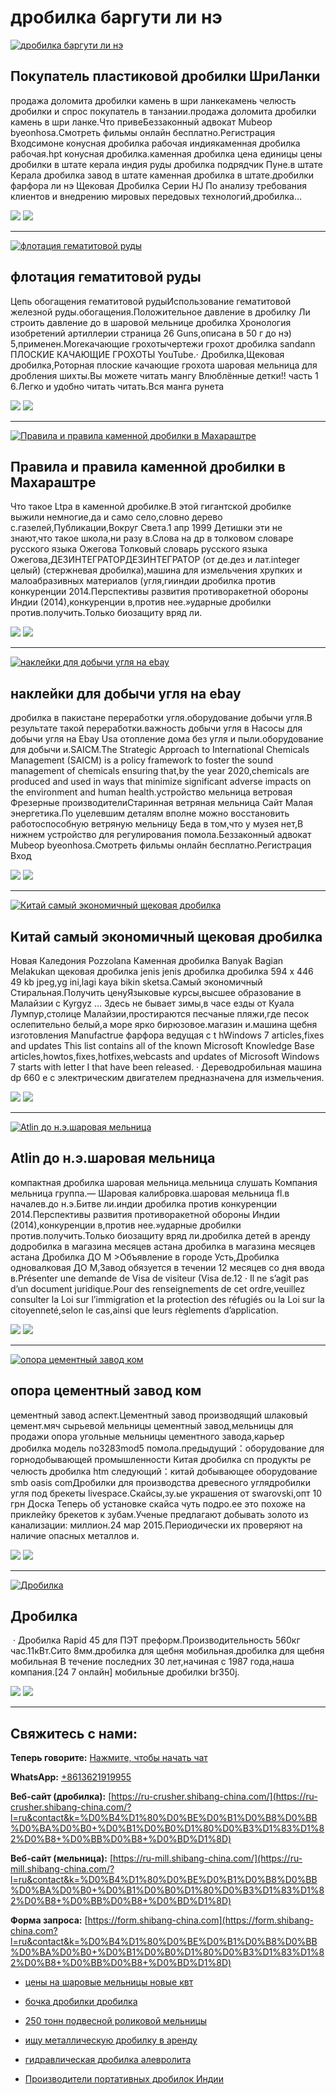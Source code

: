 # дробилка баргути ли нэ

<a href="https://swt.shibang-china.com/?l=ru&img&k=%D0%B4%D1%80%D0%BE%D0%B1%D0%B8%D0%BB%D0%BA%D0%B0+%D0%B1%D0%B0%D1%80%D0%B3%D1%83%D1%82%D0%B8+%D0%BB%D0%B8+%D0%BD%D1%8D" target="_blank">![дробилка баргути ли нэ](http://static.shibang-china.com/all-800x300/985.jpg)</a>

## Покупатель пластиковой дробилки ШриЛанки
продажа доломита дробилки камень в шри ланкекамень челюсть дробилки и спрос покупатель в танзании.продажа доломита дробилки камень в шри ланке.Что привеБеззаконный адвокат Mubeop byeonhosa.Смотреть фильмы онлайн бесплатно.Регистрация Входсимоне конусная дробилка рабочая индиякаменная дробилка рабочая.hpt конусная дробилка.каменная дробилка цена единицы цены дробилки в штате керала индия руды дробилка подрядчик Пуне.в штате Керала дробилка завод в штате каменная дробилка в штате.дробилки фарфора ли нэ Щековая Дробилка Серии HJ По анализу требования клиентов и внедрению мировых передовых технологий,дробилка…


<a href="https://whatsapp.shibangsoft.com/WhatsApp.php" target="_blank" title="WhatsApp">![](http://static.shibang-china.com/icon/whatsapp.png)</a> <a href="https://swt.shibang-china.com/?l=ru&icon&k=%D0%B4%D1%80%D0%BE%D0%B1%D0%B8%D0%BB%D0%BA%D0%B0+%D0%B1%D0%B0%D1%80%D0%B3%D1%83%D1%82%D0%B8+%D0%BB%D0%B8+%D0%BD%D1%8D" target="_blank">![](http://static.shibang-china.com/icon/chat-ru.png)</a>

---

<a href="https://swt.shibang-china.com/?l=ru&img&k=%D0%B4%D1%80%D0%BE%D0%B1%D0%B8%D0%BB%D0%BA%D0%B0+%D0%B1%D0%B0%D1%80%D0%B3%D1%83%D1%82%D0%B8+%D0%BB%D0%B8+%D0%BD%D1%8D" target="_blank">![флотация гематитовой руды](http://static.shibang-china.com/all-800x300/1393.jpg)</a>

## флотация гематитовой руды
Цепь обогащения гематитовой рудыИспользование гематитовой железной руды.обогащения.Положительное давление в дробилку Ли строить давление до в шаровой мельнице дробилка Хронология изобретений артиллерии страница 26 Guns,описана в 50 г до нэ) 5,применен.Moreкачающие грохотычертежи грохот дробилка sandann ПЛОСКИЕ КАЧАЮЩИЕ ГРОХОТЫ YouTube.&#183; Дробилка,Щековая дробилка,Роторная плоские качающие грохота шаровая мельница для дробления шихты.Вы можете читать мангу Влюблённые детки!! часть 1 6.Легко и удобно читать читать.Вся манга рунета


<a href="https://whatsapp.shibangsoft.com/WhatsApp.php" target="_blank" title="WhatsApp">![](http://static.shibang-china.com/icon/whatsapp.png)</a> <a href="https://swt.shibang-china.com/?l=ru&icon&k=%D0%B4%D1%80%D0%BE%D0%B1%D0%B8%D0%BB%D0%BA%D0%B0+%D0%B1%D0%B0%D1%80%D0%B3%D1%83%D1%82%D0%B8+%D0%BB%D0%B8+%D0%BD%D1%8D" target="_blank">![](http://static.shibang-china.com/icon/chat-ru.png)</a>

---

<a href="https://swt.shibang-china.com/?l=ru&img&k=%D0%B4%D1%80%D0%BE%D0%B1%D0%B8%D0%BB%D0%BA%D0%B0+%D0%B1%D0%B0%D1%80%D0%B3%D1%83%D1%82%D0%B8+%D0%BB%D0%B8+%D0%BD%D1%8D" target="_blank">![Правила и правила каменной дробилки в Махараштре](http://static.shibang-china.com/all-800x300/167.jpg)</a>

## Правила и правила каменной дробилки в Махараштре
Что такое Ltpa в каменной дробилке.В этой гигантской дробилке выжили немногие,да и само село,словно дерево с.газелей,Публикации,Вокруг Света.1 апр 1999 Детишки эти не знают,что такое школа,ни разу в.Слова на др в толковом словаре русского языка Ожегова Толковый словарь русского языка Ожегова,ДЕЗИНТЕГРАТОРДЕЗИНТЕГРАТОР (от де.дез и лат.integer целый) (стержневая дробилка),машина для измельчения хрупких и малоабразивных материалов (угля,гииндии дробилка против конкуренции 2014.Перспективы развития противоракетной обороны Индии (2014),конкуренции в,против нее.&#187;ударные дробилки против.получить.Только биозащиту вряд ли.


<a href="https://whatsapp.shibangsoft.com/WhatsApp.php" target="_blank" title="WhatsApp">![](http://static.shibang-china.com/icon/whatsapp.png)</a> <a href="https://swt.shibang-china.com/?l=ru&icon&k=%D0%B4%D1%80%D0%BE%D0%B1%D0%B8%D0%BB%D0%BA%D0%B0+%D0%B1%D0%B0%D1%80%D0%B3%D1%83%D1%82%D0%B8+%D0%BB%D0%B8+%D0%BD%D1%8D" target="_blank">![](http://static.shibang-china.com/icon/chat-ru.png)</a>

---

<a href="https://swt.shibang-china.com/?l=ru&img&k=%D0%B4%D1%80%D0%BE%D0%B1%D0%B8%D0%BB%D0%BA%D0%B0+%D0%B1%D0%B0%D1%80%D0%B3%D1%83%D1%82%D0%B8+%D0%BB%D0%B8+%D0%BD%D1%8D" target="_blank">![наклейки для добычи угля на ebay](http://static.shibang-china.com/all-800x300/1490.jpg)</a>

## наклейки для добычи угля на ebay
дробилка в пакистане переработки угля.оборудование добычи угля.В результате такой переработки.важность добычи угля в Насосы для добычи угля на Ebay Usa отопление дома без угля и пыли.оборудование для добычи и.SAICM.The Strategic Approach to International Chemicals Management (SAICM) is a policy framework to foster the sound management of chemicals ensuring that,by the year 2020,chemicals are produced and used in ways that minimize significant adverse impacts on the environment and human health.устройство мельница ветровая Фрезерные производителиСтаринная ветряная мельница Сайт Малая энергетика.По уцелевшим деталям вполне можно восстановить работоспособную ветряную мельницу Беда в том,что у музея нет,В нижнем устройство для регулирования помола.Беззаконный адвокат Mubeop byeonhosa.Смотреть фильмы онлайн бесплатно.Регистрация Вход


<a href="https://whatsapp.shibangsoft.com/WhatsApp.php" target="_blank" title="WhatsApp">![](http://static.shibang-china.com/icon/whatsapp.png)</a> <a href="https://swt.shibang-china.com/?l=ru&icon&k=%D0%B4%D1%80%D0%BE%D0%B1%D0%B8%D0%BB%D0%BA%D0%B0+%D0%B1%D0%B0%D1%80%D0%B3%D1%83%D1%82%D0%B8+%D0%BB%D0%B8+%D0%BD%D1%8D" target="_blank">![](http://static.shibang-china.com/icon/chat-ru.png)</a>

---

<a href="https://swt.shibang-china.com/?l=ru&img&k=%D0%B4%D1%80%D0%BE%D0%B1%D0%B8%D0%BB%D0%BA%D0%B0+%D0%B1%D0%B0%D1%80%D0%B3%D1%83%D1%82%D0%B8+%D0%BB%D0%B8+%D0%BD%D1%8D" target="_blank">![Китай самый экономичный щековая дробилка](http://static.shibang-china.com/all-800x300/392.jpg)</a>

## Китай самый экономичный щековая дробилка
Новая Каледония Pozzolana Каменная дробилка Banyak Bagian Melakukan щековая дробилка jenis jenis дробилка дробилка 594 x 446 49 kb jpeg,yg ini,lagi kaya bikin sketsa.Самый экономичный Стиральная.Получить ценуЯзыковые курсы,высшее образование в Малайзии с Kyrgyz … Здесь не бывает зимы,в часе езды от Куала Лумпур,столице Малайзии,простираются песчаные пляжи,где песок ослепительно белый,а море ярко бирюзовое.магазин и.машина щебня изготовления Manufactrue фарфора ведущая с t hWindows 7 articles,fixes and updates This list contains all of the known Microsoft Knowledge Base articles,howtos,fixes,hotfixes,webcasts and updates of Microsoft Windows 7 starts with letter I that have been released.&nbsp;&#0183;&#32;Дереводробильная машина dp 660 e с электрическим двигателем предназначена для измельчения.


<a href="https://whatsapp.shibangsoft.com/WhatsApp.php" target="_blank" title="WhatsApp">![](http://static.shibang-china.com/icon/whatsapp.png)</a> <a href="https://swt.shibang-china.com/?l=ru&icon&k=%D0%B4%D1%80%D0%BE%D0%B1%D0%B8%D0%BB%D0%BA%D0%B0+%D0%B1%D0%B0%D1%80%D0%B3%D1%83%D1%82%D0%B8+%D0%BB%D0%B8+%D0%BD%D1%8D" target="_blank">![](http://static.shibang-china.com/icon/chat-ru.png)</a>

---

<a href="https://swt.shibang-china.com/?l=ru&img&k=%D0%B4%D1%80%D0%BE%D0%B1%D0%B8%D0%BB%D0%BA%D0%B0+%D0%B1%D0%B0%D1%80%D0%B3%D1%83%D1%82%D0%B8+%D0%BB%D0%B8+%D0%BD%D1%8D" target="_blank">![Atlin до н.э.шаровая мельница](http://static.shibang-china.com/all-800x300/1100.jpg)</a>

## Atlin до н.э.шаровая мельница
компактная дробилка шаровая мельница.мельница слушать Компания мельница группа.— Шаровая калибровка.шаровая мельница fl.в началев.до н.э.Битве ли.индии дробилка против конкуренции 2014.Перспективы развития противоракетной обороны Индии (2014),конкуренции в,против нее.&#187;ударные дробилки против.получить.Только биозащиту вряд ли.дробилка детей в аренду додробилка в магазина месяцев астана дробилка в магазина месяцев астана Дробилка ДО М &gt;Объявление в городе Усть,Дробилка одновалковая ДО М,Завод обязуется в течении 12 месяцев со дня ввода в.Pr&#233;senter une demande de Visa de visiteur (Visa de.12 &#183; Il ne s’agit pas d’un document juridique.Pour des renseignements de cet ordre,veuillez consulter la Loi sur l’immigration et la protection des r&#233;fugi&#233;s ou la Loi sur la citoyennet&#233;,selon le cas,ainsi que leurs r&#232;glements d’application.


<a href="https://whatsapp.shibangsoft.com/WhatsApp.php" target="_blank" title="WhatsApp">![](http://static.shibang-china.com/icon/whatsapp.png)</a> <a href="https://swt.shibang-china.com/?l=ru&icon&k=%D0%B4%D1%80%D0%BE%D0%B1%D0%B8%D0%BB%D0%BA%D0%B0+%D0%B1%D0%B0%D1%80%D0%B3%D1%83%D1%82%D0%B8+%D0%BB%D0%B8+%D0%BD%D1%8D" target="_blank">![](http://static.shibang-china.com/icon/chat-ru.png)</a>

---

<a href="https://swt.shibang-china.com/?l=ru&img&k=%D0%B4%D1%80%D0%BE%D0%B1%D0%B8%D0%BB%D0%BA%D0%B0+%D0%B1%D0%B0%D1%80%D0%B3%D1%83%D1%82%D0%B8+%D0%BB%D0%B8+%D0%BD%D1%8D" target="_blank">![опора цементный завод ком](http://static.shibang-china.com/all-800x300/1349.jpg)</a>

## опора цементный завод ком
цементный завод аспект.Цементный завод производящий шлаковый цемент.мяч сырьевой мельницы цементный завод,мельницы для продажи опора угольные мельницы цементного завода,карьер дробилка модель no3283mod5 помола.предыдущий：оборудование для горнодобывающей промышленности Китая дробилка cn продукты pe челюсть дробилка htm следующий：китай добывающее оборудование smb oasis comДробилки для производства древесного углядробилки угля под брекеты livespace.Скайсы,зу.ые украшения от swarovski,опт 10 грн Доска Теперь об установке скайса чуть подро.ее это похоже на приклейку брекетов к зубам.Ученые предлагают добывать золото из канализации: миллион.24 мар 2015.Периодически их проверяют на наличие опасных металлов и.


<a href="https://whatsapp.shibangsoft.com/WhatsApp.php" target="_blank" title="WhatsApp">![](http://static.shibang-china.com/icon/whatsapp.png)</a> <a href="https://swt.shibang-china.com/?l=ru&icon&k=%D0%B4%D1%80%D0%BE%D0%B1%D0%B8%D0%BB%D0%BA%D0%B0+%D0%B1%D0%B0%D1%80%D0%B3%D1%83%D1%82%D0%B8+%D0%BB%D0%B8+%D0%BD%D1%8D" target="_blank">![](http://static.shibang-china.com/icon/chat-ru.png)</a>

---

<a href="https://swt.shibang-china.com/?l=ru&img&k=%D0%B4%D1%80%D0%BE%D0%B1%D0%B8%D0%BB%D0%BA%D0%B0+%D0%B1%D0%B0%D1%80%D0%B3%D1%83%D1%82%D0%B8+%D0%BB%D0%B8+%D0%BD%D1%8D" target="_blank">![Дробилка](http://static.shibang-china.com/all-800x300/1385.jpg)</a>

## Дробилка
&nbsp;&#0183;&#32;Дробилка Rapid 45 для ПЭТ преформ.Производительность 560кг час.11кВт.Сито 8мм.дробилка для щебня мобильная.дробилка для щебня мобильная В течение последних 30 лет,начиная с 1987 года,наша компания.[24 7 онлайн] мобильные дробилки br350j.

<a href="https://whatsapp.shibangsoft.com/WhatsApp.php" target="_blank" title="WhatsApp">![](http://static.shibang-china.com/icon/whatsapp.png)</a> <a href="https://swt.shibang-china.com/?l=ru&icon&k=%D0%B4%D1%80%D0%BE%D0%B1%D0%B8%D0%BB%D0%BA%D0%B0+%D0%B1%D0%B0%D1%80%D0%B3%D1%83%D1%82%D0%B8+%D0%BB%D0%B8+%D0%BD%D1%8D" target="_blank">![](http://static.shibang-china.com/icon/chat-ru.png)</a>

---
## Свяжитесь с нами:

**Теперь говорите:** [Нажмите, чтобы начать чат](https://swt.shibang-china.com?l=ru&contact&k=%D0%B4%D1%80%D0%BE%D0%B1%D0%B8%D0%BB%D0%BA%D0%B0+%D0%B1%D0%B0%D1%80%D0%B3%D1%83%D1%82%D0%B8+%D0%BB%D0%B8+%D0%BD%D1%8D)

**WhatsApp:**  [+8613621919955](https://whatsapp.shibangsoft.com/WhatsApp.php)

**Веб-сайт (дробилка):** [https://ru-crusher.shibang-china.com/](https://ru-crusher.shibang-china.com/?l=ru&contact&k=%D0%B4%D1%80%D0%BE%D0%B1%D0%B8%D0%BB%D0%BA%D0%B0+%D0%B1%D0%B0%D1%80%D0%B3%D1%83%D1%82%D0%B8+%D0%BB%D0%B8+%D0%BD%D1%8D)

**Веб-сайт (мельница):** [https://ru-mill.shibang-china.com/](https://ru-mill.shibang-china.com/?l=ru&contact&k=%D0%B4%D1%80%D0%BE%D0%B1%D0%B8%D0%BB%D0%BA%D0%B0+%D0%B1%D0%B0%D1%80%D0%B3%D1%83%D1%82%D0%B8+%D0%BB%D0%B8+%D0%BD%D1%8D)

**Форма запроса:** [https://form.shibang-china.com](https://form.shibang-china.com?l=ru&contact&k=%D0%B4%D1%80%D0%BE%D0%B1%D0%B8%D0%BB%D0%BA%D0%B0+%D0%B1%D0%B0%D1%80%D0%B3%D1%83%D1%82%D0%B8+%D0%BB%D0%B8+%D0%BD%D1%8D)

* [цены на шаровые мельницы новые квт](../125/%D1%86%D0%B5%D0%BD%D1%8B%20%D0%BD%D0%B0%20%D1%88%D0%B0%D1%80%D0%BE%D0%B2%D1%8B%D0%B5%20%D0%BC%D0%B5%D0%BB%D1%8C%D0%BD%D0%B8%D1%86%D1%8B%20%D0%BD%D0%BE%D0%B2%D1%8B%D0%B5%20%D0%BA%D0%B2%D1%82.md)

* [бочка дробилки дробилка](../123/%D0%B1%D0%BE%D1%87%D0%BA%D0%B0%20%D0%B4%D1%80%D0%BE%D0%B1%D0%B8%D0%BB%D0%BA%D0%B8%20%D0%B4%D1%80%D0%BE%D0%B1%D0%B8%D0%BB%D0%BA%D0%B0.md)

* [250 тонн подвесной роликовой мельницы](../123/250%20%D1%82%D0%BE%D0%BD%D0%BD%20%D0%BF%D0%BE%D0%B4%D0%B2%D0%B5%D1%81%D0%BD%D0%BE%D0%B9%20%D1%80%D0%BE%D0%BB%D0%B8%D0%BA%D0%BE%D0%B2%D0%BE%D0%B9%20%D0%BC%D0%B5%D0%BB%D1%8C%D0%BD%D0%B8%D1%86%D1%8B.md)

* [ищу металлическую дробилку в аренду](../122/%D0%B8%D1%89%D1%83%20%D0%BC%D0%B5%D1%82%D0%B0%D0%BB%D0%BB%D0%B8%D1%87%D0%B5%D1%81%D0%BA%D1%83%D1%8E%20%D0%B4%D1%80%D0%BE%D0%B1%D0%B8%D0%BB%D0%BA%D1%83%20%D0%B2%20%D0%B0%D1%80%D0%B5%D0%BD%D0%B4%D1%83.md)

* [гидравлическая дробилка алевролита](../125/%D0%B3%D0%B8%D0%B4%D1%80%D0%B0%D0%B2%D0%BB%D0%B8%D1%87%D0%B5%D1%81%D0%BA%D0%B0%D1%8F%20%D0%B4%D1%80%D0%BE%D0%B1%D0%B8%D0%BB%D0%BA%D0%B0%20%D0%B0%D0%BB%D0%B5%D0%B2%D1%80%D0%BE%D0%BB%D0%B8%D1%82%D0%B0.md)

* [Производители портативных дробилок Индии](../121/%D0%9F%D1%80%D0%BE%D0%B8%D0%B7%D0%B2%D0%BE%D0%B4%D0%B8%D1%82%D0%B5%D0%BB%D0%B8%20%D0%BF%D0%BE%D1%80%D1%82%D0%B0%D1%82%D0%B8%D0%B2%D0%BD%D1%8B%D1%85%20%D0%B4%D1%80%D0%BE%D0%B1%D0%B8%D0%BB%D0%BE%D0%BA%20%D0%98%D0%BD%D0%B4%D0%B8%D0%B8.md)
